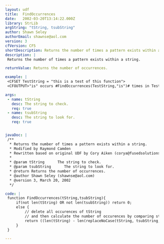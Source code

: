 ```yaml
---
layout: udf
title:  FindOccurrences
date:   2002-03-20T13:14:22.000Z
library: StrLib
argString: "tString, tsubString"
author: Shawn Seley
authorEmail: shawnse@aol.com
version: 3
cfVersion: CF5
shortDescription: Returns the number of times a pattern exists within a string.
description: |
 Returns the number of times a pattern exists within a string.

returnValue: Returns the number of occurrences.

example: |
 <CFSET TestString = "this is a test of this function">
 <CFOUTPUT>"is" occurs #FindOccurrences(TestString,"is")# times in TestString</CFOUTPUT>

args:
 - name: tString
   desc: The string to check.
   req: true
 - name: tsubString
   desc: The string to look for.
   req: true


javaDoc: |
 /**
  * Returns the number of times a pattern exists within a string.
  * Modified by Raymond Camden
  * Rewritten based on original UDF by Cory Aiken (corya@fusedsolutions.com)
  * 
  * @param tString      The string to check. 
  * @param tsubString      The string to look for. 
  * @return Returns the number of occurrences. 
  * @author Shawn Seley (shawnse@aol.com) 
  * @version 3, March 20, 2002 
  */

code: |
 function FindOccurrences(tString,tsubString){
     if(not len(tString) OR not len(tsubString)) return 0;
     else {
         // delete all occurences of tString
         // and then calculate the number of occurences by comparing string sizes
         return ((len(tString) - len(replaceNoCase(tString, tsubString, "", "ALL"))) / len(tsubString));
     }
 }

---
```


